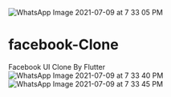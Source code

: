 ![WhatsApp Image 2021-07-09 at 7 33 05 PM](https://user-images.githubusercontent.com/73768476/125090313-d5467400-e0ec-11eb-8a24-84bd27e6a50a.jpeg)
# facebook-Clone
Facebook UI Clone By Flutter
![WhatsApp Image 2021-07-09 at 7 33 40 PM](https://user-images.githubusercontent.com/73768476/125090338-dbd4eb80-e0ec-11eb-8319-f073b0894dee.jpeg)
![WhatsApp Image 2021-07-09 at 7 33 45 PM](https://user-images.githubusercontent.com/73768476/125090346-dd061880-e0ec-11eb-8978-b0b60335aab8.jpeg)
